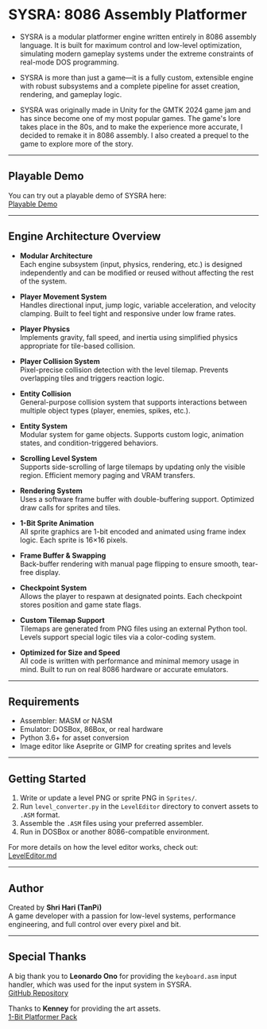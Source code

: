 # SYSRA: 8086 Assembly Platformer

- SYSRA is a modular platformer engine written entirely in 8086 assembly language. It is built for maximum control and low-level optimization, simulating modern gameplay systems under the extreme constraints of real-mode DOS programming.

- SYSRA is more than just a game—it is a fully custom, extensible engine with robust subsystems and a complete pipeline for asset creation, rendering, and gameplay logic.

- SYSRA was originally made in Unity for the GMTK 2024 game jam and has since become one of my most popular games. The game's lore takes place in the 80s, and to make the experience more accurate, I decided to remake it in 8086 assembly. I also created a prequel to the game to explore more of the story.

---

## Playable Demo

You can try out a playable demo of SYSRA here:  
[Playable Demo](https://itstanpi.github.io/SYSRA.asm/)

---

## Engine Architecture Overview

- **Modular Architecture**  
  Each engine subsystem (input, physics, rendering, etc.) is designed independently and can be modified or reused without affecting the rest of the system.

- **Player Movement System**  
  Handles directional input, jump logic, variable acceleration, and velocity clamping. Built to feel tight and responsive under low frame rates.

- **Player Physics**  
  Implements gravity, fall speed, and inertia using simplified physics appropriate for tile-based collision.

- **Player Collision System**  
  Pixel-precise collision detection with the level tilemap. Prevents overlapping tiles and triggers reaction logic.

- **Entity Collision**  
  General-purpose collision system that supports interactions between multiple object types (player, enemies, spikes, etc.).

- **Entity System**  
  Modular system for game objects. Supports custom logic, animation states, and condition-triggered behaviors.

- **Scrolling Level System**  
  Supports side-scrolling of large tilemaps by updating only the visible region. Efficient memory paging and VRAM transfers.

- **Rendering System**  
  Uses a software frame buffer with double-buffering support. Optimized draw calls for sprites and tiles.

- **1-Bit Sprite Animation**  
  All sprite graphics are 1-bit encoded and animated using frame index logic. Each sprite is 16×16 pixels.

- **Frame Buffer & Swapping**  
  Back-buffer rendering with manual page flipping to ensure smooth, tear-free display.

- **Checkpoint System**  
  Allows the player to respawn at designated points. Each checkpoint stores position and game state flags.

- **Custom Tilemap Support**  
  Tilemaps are generated from PNG files using an external Python tool. Levels support special logic tiles via a color-coding system.

- **Optimized for Size and Speed**  
  All code is written with performance and minimal memory usage in mind. Built to run on real 8086 hardware or accurate emulators.

---

## Requirements

- Assembler: MASM or NASM  
- Emulator: DOSBox, 86Box, or real hardware  
- Python 3.6+ for asset conversion  
- Image editor like Aseprite or GIMP for creating sprites and levels  

---

## Getting Started

1. Write or update a level PNG or sprite PNG in `Sprites/`.
2. Run `level_converter.py` in the `LevelEditor` directory to convert assets to `.ASM` format.
3. Assemble the `.ASM` files using your preferred assembler.
4. Run in DOSBox or another 8086-compatible environment.

For more details on how the level editor works, check out:  
[LevelEditor.md](LevelEditor.md)

---

## Author

Created by **Shri Hari (TanPi)**  
A game developer with a passion for low-level systems, performance engineering, and full control over every pixel and bit.

---

## Special Thanks

A big thank you to **Leonardo Ono** for providing the `keyboard.asm` input handler, which was used for the input system in SYSRA.  
[GitHub Repository](https://github.com/leonardo-ono/Assembly8086KeyboardInputHandlerINT9h)

Thanks to **Kenney** for providing the art assets.  
[1-Bit Platformer Pack](https://kenney.nl/assets/1-bit-platformer-pack)
